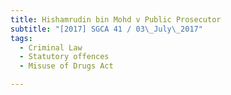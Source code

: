 ```yaml
---
title: Hishamrudin bin Mohd v Public Prosecutor 
subtitle: "[2017] SGCA 41 / 03\_July\_2017"
tags:
  - Criminal Law
  - Statutory offences
  - Misuse of Drugs Act

---
```



